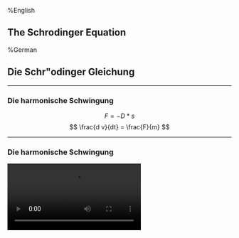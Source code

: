 %English
## The Schrodinger Equation
%German
## Die Schr"odinger Gleichung

----

### Die harmonische Schwingung

$$ F = -D * s $$
$$ \frac{d v}{dt} = \frac{F}{m} $$

---

### Die harmonische Schwingung
<video autoplay loop>
  <source src="video/oscillator.mp4" type="video/mp4">
</video>
